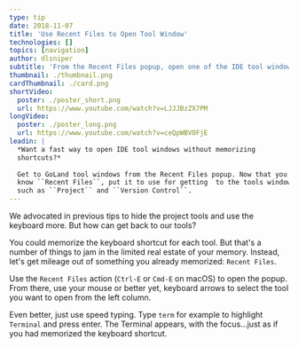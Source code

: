 ```yaml
---
type: tip
date: 2018-11-07
title: 'Use Recent Files to Open Tool Window'
technologies: []
topics: [navigation]
author: dlsniper
subtitle: 'From the Recent Files popup, open one of the IDE tool windows.'
thumbnail: ./thumbnail.png
cardThumbnail: ./card.png
shortVideo:
  poster: ./poster_short.png
  url: https://www.youtube.com/watch?v=LJJJBzZX7PM
longVideo:
  poster: ./poster_long.png
  url: https://www.youtube.com/watch?v=ceQpWBVOFjE
leadin: |
  *Want a fast way to open IDE tool windows without memorizing 
  shortcuts?*
  
  Get to GoLand tool windows from the Recent Files popup. Now that you 
  know ``Recent Files``, put it to use for getting  to the tools windows 
  such as ``Project`` and ``Version Control``.
---
```


We advocated in previous tips to hide the project tools and use
the keyboard more. But how can get back to our tools?

You could memorize the keyboard shortcut for each tool. But that's
a number of things to jam in the limited real estate of your
memory. Instead, let's get mileage out of something you already
memorized: `Recent Files`.

Use the `Recent Files` action (`Ctrl-E` or `Cmd-E` on macOS)
to open the popup. From there, use your mouse or better yet,
keyboard arrows to select the tool you want to open from the
left column.

Even better, just use speed typing. Type `term` for example to
highlight `Terminal` and press enter. The Terminal appears, with
the focus...just as if you had memorized the keyboard shortcut.
